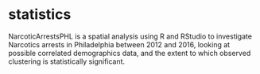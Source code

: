 # statistics
NarcoticArrestsPHL is a spatial analysis using R and RStudio to investigate Narcotics arrests in Philadelphia between 2012 and 2016, looking at possible correlated demographics data, and the extent to which observed clustering is statistically significant.
